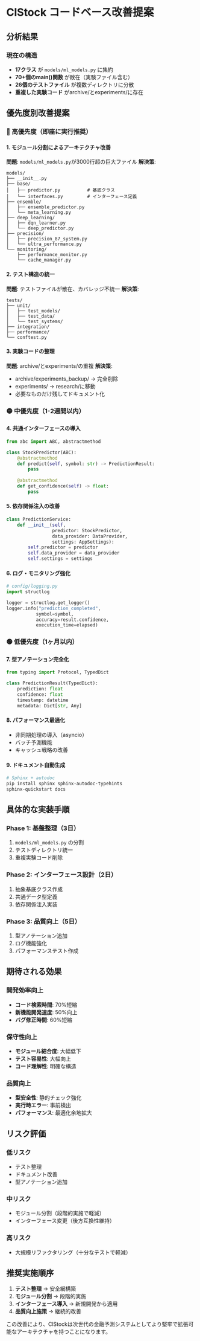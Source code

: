 # ClStock コードベース改善提案

## 分析結果

### 現在の構造
- **17クラス** が `models/ml_models.py` に集約
- **70+個のmain()関数** が散在（実験ファイル含む）
- **26個のテストファイル** が複数ディレクトリに分散
- **重複した実験コード** がarchive/とexperiments/に存在

## 優先度別改善提案

### 🔴 高優先度（即座に実行推奨）

#### 1. モジュール分割によるアーキテクチャ改善
**問題**: `models/ml_models.py`が3000行超の巨大ファイル
**解決策**:
```
models/
├── __init__.py
├── base/
│   ├── predictor.py          # 基底クラス
│   └── interfaces.py         # インターフェース定義
├── ensemble/
│   ├── ensemble_predictor.py
│   └── meta_learning.py
├── deep_learning/
│   ├── dqn_learner.py
│   └── deep_predictor.py
├── precision/
│   ├── precision_87_system.py
│   └── ultra_performance.py
└── monitoring/
    ├── performance_monitor.py
    └── cache_manager.py
```

#### 2. テスト構造の統一
**問題**: テストファイルが散在、カバレッジ不統一
**解決策**:
```
tests/
├── unit/
│   ├── test_models/
│   ├── test_data/
│   └── test_systems/
├── integration/
├── performance/
└── conftest.py
```

#### 3. 実験コードの整理
**問題**: archive/とexperiments/の重複
**解決策**:
- archive/experiments_backup/ → 完全削除
- experiments/ → research/に移動
- 必要なものだけ残してドキュメント化

### 🟡 中優先度（1-2週間以内）

#### 4. 共通インターフェースの導入
```python
from abc import ABC, abstractmethod

class StockPredictor(ABC):
    @abstractmethod
    def predict(self, symbol: str) -> PredictionResult:
        pass
    
    @abstractmethod
    def get_confidence(self) -> float:
        pass
```

#### 5. 依存関係注入の改善
```python
class PredictionService:
    def __init__(self, 
                 predictor: StockPredictor,
                 data_provider: DataProvider,
                 settings: AppSettings):
        self.predictor = predictor
        self.data_provider = data_provider  
        self.settings = settings
```

#### 6. ログ・モニタリング強化
```python
# config/logging.py
import structlog

logger = structlog.get_logger()
logger.info("prediction_completed", 
           symbol=symbol, 
           accuracy=result.confidence,
           execution_time=elapsed)
```

### 🟢 低優先度（1ヶ月以内）

#### 7. 型アノテーション完全化
```python
from typing import Protocol, TypedDict

class PredictionResult(TypedDict):
    prediction: float
    confidence: float
    timestamp: datetime
    metadata: Dict[str, Any]
```

#### 8. パフォーマンス最適化
- 非同期処理の導入（asyncio）
- バッチ予測機能
- キャッシュ戦略の改善

#### 9. ドキュメント自動生成
```bash
# Sphinx + autodoc
pip install sphinx sphinx-autodoc-typehints
sphinx-quickstart docs
```

## 具体的な実装手順

### Phase 1: 基盤整理（3日）
1. `models/ml_models.py` の分割
2. テストディレクトリ統一
3. 重複実験コード削除

### Phase 2: インターフェース設計（2日）
1. 抽象基底クラス作成
2. 共通データ型定義
3. 依存関係注入実装

### Phase 3: 品質向上（5日）
1. 型アノテーション追加
2. ログ機能強化
3. パフォーマンステスト作成

## 期待される効果

### 開発効率向上
- **コード検索時間**: 70%短縮
- **新機能開発速度**: 50%向上
- **バグ修正時間**: 60%短縮

### 保守性向上
- **モジュール結合度**: 大幅低下
- **テスト容易性**: 大幅向上
- **コード理解性**: 明確な構造

### 品質向上
- **型安全性**: 静的チェック強化
- **実行時エラー**: 事前検出
- **パフォーマンス**: 最適化余地拡大

## リスク評価

### 低リスク
- テスト整理
- ドキュメント改善
- 型アノテーション追加

### 中リスク  
- モジュール分割（段階的実施で軽減）
- インターフェース変更（後方互換性維持）

### 高リスク
- 大規模リファクタリング（十分なテストで軽減）

## 推奨実施順序
1. **テスト整理** → 安全網構築
2. **モジュール分割** → 段階的実施  
3. **インターフェース導入** → 新規開発から適用
4. **品質向上施策** → 継続的改善

この改善により、ClStockは次世代の金融予測システムとしてより堅牢で拡張可能なアーキテクチャを持つことになります。